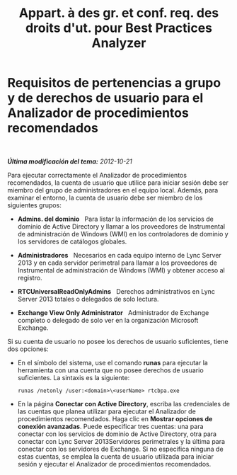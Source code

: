 ﻿---
title: "Appart. à des gr. et conf. req. des droits d'ut. pour Best Practices Analyzer"
TOCTitle: "Appart. à des gr. et conf. req. des droits d'ut. pour Best Practices Analyzer"
ms:assetid: f812e343-8f75-454e-b7a8-1b404e32071a
ms:mtpsurl: https://technet.microsoft.com/es-es/library/Gg591354(v=OCS.15)
ms:contentKeyID: 48277241
ms.date: 01/07/2017
mtps_version: v=OCS.15
ms.translationtype: HT
---

# Requisitos de pertenencias a grupo y de derechos de usuario para el Analizador de procedimientos recomendados

 

_**Última modificación del tema:** 2012-10-21_

Para ejecutar correctamente el Analizador de procedimientos recomendados, la cuenta de usuario que utilice para iniciar sesión debe ser miembro del grupo de administradores en el equipo local. Además, para examinar el entorno, la cuenta de usuario debe ser miembro de los siguientes grupos:

  - **Admins. del dominio**   Para listar la información de los servicios de dominio de Active Directory y llamar a los proveedores de Instrumental de administración de Windows (WMI) en los controladores de dominio y los servidores de catálogos globales.

  - **Administradores**   Necesarios en cada equipo interno de Lync Server 2013 y en cada servidor perimetral para llamar a los proveedores de Instrumental de administración de Windows (WMI) y obtener acceso al registro.

  - **RTCUniversalReadOnlyAdmins**   Derechos administrativos en Lync Server 2013 totales o delegados de solo lectura.

  - **Exchange View Only Administrator**   Administrador de Exchange completo o delegado de solo ver en la organización Microsoft Exchange.

Si su cuenta de usuario no posee los derechos de usuario suficientes, tiene dos opciones:

  - En el símbolo del sistema, use el comando **runas** para ejecutar la herramienta con una cuenta que no posee derechos de usuario suficientes. La sintaxis es la siguiente:
    
        runas /netonly /user:<domain>\<userName> rtcbpa.exe

  - En la página **Conectar con Active Directory**, escriba las credenciales de las cuentas que planea utilizar para ejecutar el Analizador de procedimientos recomendados. Haga clic en **Mostrar opciones de conexión avanzadas**. Puede especificar tres cuentas: una para conectar con los servicios de dominio de Active Directory, otra para conectar con Lync Server 2013Servidores perimetrales y la última para conectar con los servidores de Exchange. Si no especifica ninguna de estas cuentas, se emplea la cuenta de usuario utilizada para iniciar sesión y ejecutar el Analizador de procedimientos recomendados.

